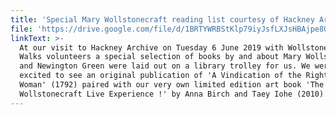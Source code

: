 ```yaml
---
title: 'Special Mary Wollstonecraft reading list courtesy of Hackney Archive '
file: 'https://drive.google.com/file/d/1BRTYWRBStKlp79iyJsfLXJsHBAjpe8QJ/view'
linkText: >-
  At our visit to Hackney Archive on Tuesday 6 June 2019 with Wollstonecraft
  Walks volunteers a special selection of books by and about Mary Wollstonecraft
  and Newington Green were laid out on a library trolley for us. We were very
  excited to see an original publication of 'A Vindication of the Rights of
  Woman' (1792) paired with our very own limited edition art book 'The
  Wollstonecraft Live Experience !' by Anna Birch and Taey Iohe (2010).
---
```


